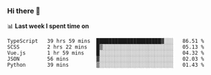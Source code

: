 ### Hi there 👋

<!--
**DBvc/DBvc** is a ✨ _special_ ✨ repository because its `README.md` (this file) appears on your GitHub profile.

Here are some ideas to get you started:

- 🔭 I’m currently working on ...
- 🌱 I’m currently learning ...
- 👯 I’m looking to collaborate on ...
- 🤔 I’m looking for help with ...
- 💬 Ask me about ...
- 📫 How to reach me: ...
- 😄 Pronouns: ...
- ⚡ Fun fact: ...
-->

📊 **Last week I spent time on**
<!--START_SECTION:waka-->
```text
TypeScript   39 hrs 59 mins  █████████████████████▓░░░   86.51 % 
SCSS         2 hrs 22 mins   █▒░░░░░░░░░░░░░░░░░░░░░░░   05.13 % 
Vue.js       1 hr 59 mins    █░░░░░░░░░░░░░░░░░░░░░░░░   04.32 % 
JSON         56 mins         ▓░░░░░░░░░░░░░░░░░░░░░░░░   02.03 % 
Python       39 mins         ▒░░░░░░░░░░░░░░░░░░░░░░░░   01.43 % 
```
<!--END_SECTION:waka-->

